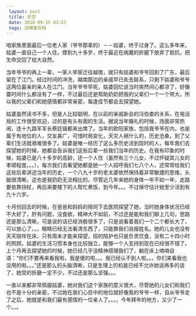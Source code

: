 ```yaml
---
 layout: post
 title: 怀念
 date: 2018-09-15 03:53
 tags: 旧博客存档
---
```

咱家族里面最后一位老人家（爷爷那辈的）－－姑婆，终于过身了。这么多年来，姑婆一直自己一个人住，撑到九十多岁，终于最近在病魔的折磨下放弃了抵抗，把生命交回了给大自然。



当年爷爷的再上一辈，一家人举家迁往越南，就只有姑婆和爷爷回到了广东，最后留在了江门。经过时间的冲洗，越南那边的亲戚早已失去联系，只剩下姑婆和爷爷这两位最亲的亲人在江门。当年爷爷早死，姑婆回忆说当时突然间心都凉了，好像霎时间什么都没有了一样，不过最后还是帮助奶奶把我的父辈们一个一个带大，所以我的父辈们和她感情都非常亲密，每逢佳节都会去探望她。



姑婆虽然读书不多，但是人比较聪明，在以前的亲戚新会的冯伯娄的关系，在电话局的工作很受欢迎，过的是有头有面的生活。据说当年婚礼的时候，场面非常热闹，连十九路军军长蔡廷锴都来出席了。当年的欧阳家族，包括我爷爷在内，也是属于有地位的人，交友甚广，可惜时局变化，天灾人祸什么的，历史沧桑，到了父辈们生活就艰难很多了。姑婆是唯一经历了这么多历史活到现时的人，每年我们去探望她的时候，她都会告诉我们这些后辈一些我们当年的历史。在我有印象的时候，姑婆已是八十多岁的高龄，还一个人住（虽然有三个儿女，不过怀疑其儿女的孝顺程度。。。），每次我们去看望她都是她一个人招呼我们七八个人，还常常给我们这些后辈讲述当年的历史，一个八九十岁的老太婆依然保持着非常敏捷的思维，头脑很清晰，这也是我奶奶无法相比的。尽管近几年来她的身体一年不如一年，走路要依靠拐杖，再后来要楼下的人帮忙煮饭，到今年。。。不过保守估计她至少活到有九十六岁。



十月份回去的时候，在爸爸和妈妈的陪同下去医院探望了她，当时她身体状况已经不大好了，肝有问题，没食欲，精神大不如前，不过还是能和我们聊上几句，思路还是那么清晰，可是说的话已经消极很多了，只是说看着我们一个二个都长大了，可以放心了。。。眼睛已经无法看清东西了，只能靠我们自报姓名。她的儿女也没有天天陪伴在床，只有周末才能来探望，招的陪护也只是负责饮食，没有二十四小时的照顾。姑婆的生活习惯本身也比较独立，能够一个人支持到现在已经很不错了。上个月再去探望她的时候，她已经几乎没精神搭理我们了，躺在床上喃喃自语：“你们不要再来看我啦，我是傻的啦。。。我已经认不到人啦。。。你们来看我也没用的啦。。。”还是那么的头脑清晰，只是生理上的机能已经不允许她说再多的话了，她受的折磨一定不少，不过还是那么坚强。。。



一直以来都非常佩服姑婆，她对我们这个家族的意义很大，尽管她的儿女们和我们也不是十分的亲密，不过她在我们心目中的地位就好像我的爷爷一样，自从爷爷走了之后，她就是和我们最有感情的一位亲人了。。。。今年拜年的地方，又少了一个。。。





